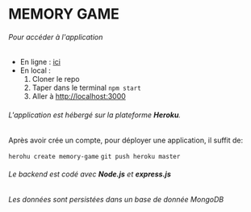 # MEMORY GAME

###### Pour accéder à l'application
- En ligne : [ici](https://memory-game-oclock.herokuapp.com/)
- En local : 
    1. Cloner le repo 
    2. Taper dans le terminal ```npm start```
    3. Aller à [http://localhost:3000](http://localhost:3000)


###### L'application est hébergé sur la plateforme **Heroku**.
Après avoir crée un compte, pour déployer une application, il suffit de:

`herohu create memory-game`
`git push heroku master`

###### Le backend est codé avec **Node.js** et **express.js**
###### Les données sont persistées dans un base de donnée MongoDB